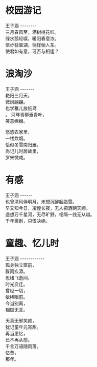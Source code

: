 校园游记
========
王子涵
--------<br>
三月春风至，满树桃花红。<br>
绿水鹅轻唳，暖阳春意浓。<br>
信步翡翠湖，徜徉俪人东。<br>
使君如有意，可否与相逢？<br>

浪淘沙
======
王子涵
-------<br>
艳阳三月天，<br>
微风翩翩。<br>
也学稚儿放纸鸢<br>。
河畔青柳垂青叶，<br>
笑意绵绵。<br>

悠悠农家里，<br>
一缕炊烟。<br>
恰似冬雪南归雁。<br>
尚记儿时居故里，<br>
罗宋微咸。<br>

有感
====
王子涵
------<br>
也曾清风伴明月，未想沉醉胭脂雪。<br>
早又知今日，凄惶长夜，无人把酒朝天阙。<br>
遥想万千星河，无尽旷野，相隔一线无从越。<br>
千年离别，只恨决绝。<br>

童趣、忆儿时
============
王子涵
------------<br>
孤身独立窗前，<br>
骤雨疾添。<br>
思绪飞逝间，<br>
时光变迁。<br>
曾经一切，<br>
依稀眼前。<br>
今当别离，<br>
相顾无言。<br>

天真无邪笑颜，<br>
犹记童年元宵甜。<br>
再当思忆，<br>
已不再从前。<br>
千言万语随雨落。<br>
忆昔，<br>
那年。<br>
